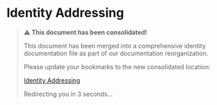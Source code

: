 # Identity Addressing

> **⚠️ This document has been consolidated!**
>
> This document has been merged into a comprehensive identity documentation file as part of our documentation reorganization.
>
> Please update your bookmarks to the new consolidated location:
>
> [Identity Addressing](/docs/concepts/identity-addressing.md)
>
> Redirecting you in 3 seconds...
